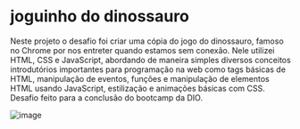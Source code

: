 # joguinho do dinossauro
Neste projeto o desafio foi criar uma cópia do jogo do dinossauro, famoso no Chrome por nos entreter quando estamos sem conexão. Nele utilizei HTML, CSS e JavaScript, abordando de maneira simples diversos conceitos introdutórios importantes para programação na web como tags básicas de HTML, manipulação de eventos, funções e manipulação de elementos HTML usando JavaScript, estilização e animações básicas com CSS.    Desafio feito para a conclusão do bootcamp da DIO.

![image](https://user-images.githubusercontent.com/85305764/140980595-73488629-bf39-4bce-96f7-87b271ca7143.png)

